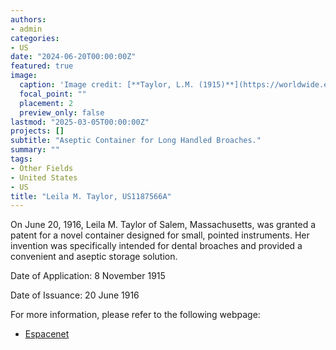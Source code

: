```yaml
---
authors:
- admin
categories:
- US
date: "2024-06-20T00:00:00Z"
featured: true
image:
  caption: 'Image credit: [**Taylor, L.M. (1915)**](https://worldwide.espacenet.com/patent/search/family/003255525/publication/US1187566A?q=pn%3DUS1187566A)'
  focal_point: ""
  placement: 2
  preview_only: false
lastmod: "2025-03-05T00:00:00Z"
projects: []
subtitle: "Aseptic Container for Long Handled Broaches."
summary: ""
tags:
- Other Fields
- United States 
- US
title: "Leila M. Taylor, US1187566A"
---
```

On June 20, 1916, Leila M. Taylor of Salem, Massachusetts, was granted a patent for a novel container designed for small, pointed instruments. Her invention was specifically intended for dental broaches and provided a convenient and aseptic storage solution.

Date of Application: 8 November 1915

Date of Issuance: 20 June 1916

For more information, please refer to the following webpage: 

- [Espacenet](https://worldwide.espacenet.com/patent/search/family/003255525/publication/US1187566A?q=pn%3DUS1187566A)